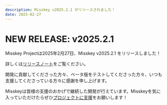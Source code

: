 ```yaml
---
description: Misskey v2025.2.1 がリリースされました！
date: 2025-02-27
---
```


# NEW RELEASE: v2025.2.1

Misskey Projectは2025年2月27日、Misskey v2025.2.1 をリリースしました！

詳しくは[リリースノート](/docs/releases/)をご覧ください。

開発に貢献してくださった方々、ベータ版をテストしてくださった方々、いつも支援してくださっている方々に感謝を申し上げます。

Misskeyは皆様の支援のおかげで継続した開発が行えています。Misskeyを気に入っていただけたらぜひ[プロジェクトに支援](/docs/donate/)をお願いします！
